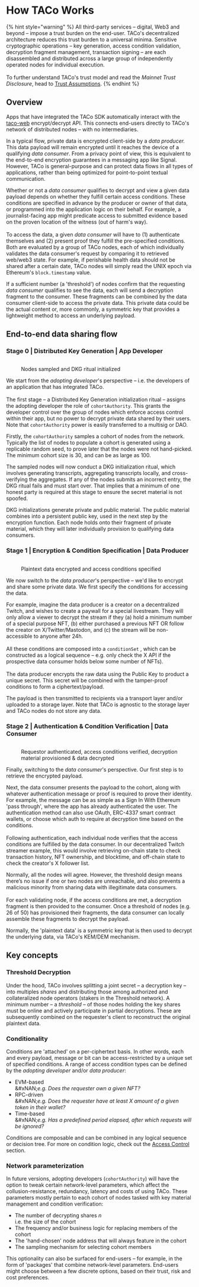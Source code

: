 # How TACo Works

{% hint style="warning" %}
All third-party services – digital, Web3 and beyond – impose a trust burden on the end-user. TACo's decentralized architecture reduces this trust burden to a universal minima. Sensitive cryptographic operations – key generation, access condition validation, decryption fragment management, transaction signing – are each disassembled and distributed across a large group of independently operated nodes for individual execution. \
\
To further understand TACo's trust model and read the _Mainnet_ _Trust Disclosure_, head to [Trust Assumptions](../for-product-leads/trust-assumptions/).&#x20;
{% endhint %}

## Overview

Apps that have integrated the TACo SDK automatically interact with the [taco-web](https://github.com/nucypher/taco-web) encrypt/decrypt API. This connects end-users directly to TACo's network of distributed nodes – with no intermediaries.&#x20;

In a typical flow, private data is encrypted client-side by a _data producer._ This data payload will remain encrypted until it reaches the device of a qualifying _data consumer_. From a privacy point of view, this is equivalent to the end-to-end encryption guarantees in a messaging app like Signal. However, TACo is general-purpose and can protect data flows in all types of applications, rather than being optimized for point-to-point textual communication.&#x20;

Whether or not a _data consumer_ qualifies to decrypt and view a given data payload depends on whether they fulfill certain access conditions. These conditions are specified in advance by the producer or owner of that data, or programmed into the application logic on their behalf. For example, a journalist-facing app might predicate access to submitted evidence based on the proven location of the witness (out of harm's way). \
\
To access the data, a given _data consumer_ will have to (1) authenticate themselves and (2) present proof they fulfill the pre-specified conditions. Both are evaluated by a group of TACo nodes, each of which individually validates the data consumer's request by comparing it to retrieved web/web3 state. For example, if perishable health data should not be shared after a certain date, TACo nodes will simply read the UNIX epoch via Ethereum's `block.timestamp` value.&#x20;

If a sufficient number (a 'threshold') of nodes confirm that the requesting _data consumer_ qualifies to see the data, each will send a decryption fragment to the consumer. These fragments can be combined by the data consumer client-side to access the private data. This private data could be the actual content or, more commonly, a symmetric key that provides a lightweight method to access an underlying payload.

## End-to-end data sharing flow

### Stage 0 | Distributed Key Generation | App Developer&#x20;

<div data-full-width="false"><figure><picture><source srcset="../.gitbook/assets/TACo-diagrams-doc-transparent-02.png" media="(prefers-color-scheme: dark)"><img src="../.gitbook/assets/TACo-diagrams-doc-black-02.png" alt=""></picture><figcaption><p>Nodes sampled and DKG ritual initialized</p></figcaption></figure></div>

We start from the _adopting developer_'s perspective – i.e. the developers of an application that has integrated TACo. \
\
The first stage – a Distributed Key Generation initialization ritual – assigns the adopting developer the role of `cohortAuthority`. This grants the developer control over the group of nodes which enforce access control within their app, but no power to decrypt private data shared by their users.  Note that `cohortAuthority` power is easily transferred to a multisig or DAO. &#x20;

Firstly, the `cohortAuthority` samples a cohort of nodes from the network. Typically the list of nodes to populate a cohort is generated using a replicable random seed, to prove later that the nodes were not hand-picked. The minimum cohort size is 30, and can be as large as 100.&#x20;

The sampled nodes will now conduct a DKG initialization ritual, which involves generating transcripts, aggregating transcripts locally, and cross-verifying the aggregates. If any of the nodes submits an incorrect entry, the DKG ritual fails and must start over. That implies that a minimum of one honest party is required at this stage to ensure the secret material is not spoofed.

DKG initializations generate private and public material. The public material combines into a persistent public key, used in the next step by the encryption function. Each node holds onto their fragment of private material, which they will later individually provision to qualifying data consumers.&#x20;

### **Stage 1 | Encryption & Condition Specification | Data Producer**&#x20;

<figure><picture><source srcset="../.gitbook/assets/TACo-diagrams-doc-transparent-03.png" media="(prefers-color-scheme: dark)"><img src="../.gitbook/assets/TACo-diagrams-doc-black-03.png" alt=""></picture><figcaption><p>Plaintext data encrypted and access conditions specified</p></figcaption></figure>

We now switch to the _data producer_'s perspective – we'd like to encrypt and share some private data. We first specify the conditions for accessing the data.

For example, imagine the data producer is a creator on a decentralized Twitch, and wishes to create a paywall for a special livestream. They will only allow a viewer to decrypt the stream if they (a) hold a minimum number of a special purpose NFT, (b) either purchased a previous NFT OR follow the creator on X/Twitter/Mastodon, and (c) the stream will be non-accessible to anyone after 24h. \
\
All these conditions are composed into a `conditionSet` , which can be constructed as a logical sequence – e.g. only check the X API if the prospective data consumer holds below some number of NFTs). \
\
The data producer encrypts the raw data using the Public Key to product a unique secret. This secret will be combined with the tamper-proof conditions to form a ciphertext/payload.

The payload is then transmitted to recipients via a transport layer and/or uploaded to a storage layer. Note that TACo is agnostic to the storage layer and TACo nodes do not store any data.

### Stage 2 |  Authentication & Condition Verification | Data Consumer

<figure><picture><source srcset="../.gitbook/assets/TACo-diagrams-doc-transparent-04.png" media="(prefers-color-scheme: dark)"><img src="../.gitbook/assets/TACo-diagrams-doc-black-04.png" alt=""></picture><figcaption><p>Requestor authenticated, access conditions verified, decryption material provisioned &#x26; data decrypted</p></figcaption></figure>

Finally, switching to the _data consumer_'s perspective. Our first step is to retrieve the encrypted payload.

Next, the data consumer presents the payload to the cohort, along with whatever authentication message or proof is required to prove their identity. For example, the message can be as simple as a Sign In With Ethereum 'pass through', where the app has already authenticated the user. The authentication method can also use OAuth, ERC-4337 smart contract wallets, or choose which auth to require at decryption time based on the conditions. \
\
Following authentication, each individual node verifies that the access conditions are fulfilled by the data consumer. In our decentralized Twitch streamer example, this would involve retrieving on-chain state to check transaction history, NFT ownership, and blocktime, and off-chain state to check the creator's X follower list.&#x20;

Normally, all the nodes will agree. However, the threshold design means there’s no issue if one or two nodes are unreachable, and also prevents a malicious minority from sharing data with illegitimate data consumers.\
\
For each validating node, if the access conditions are met, a decryption fragment is then provided to the consumer. Once a threshold of nodes (e.g. 26 of 50) has provisioned their fragments, the data consumer can locally assemble these fragments to decrypt the payload.&#x20;

Normally, the 'plaintext data' is a symmetric key that is then used to decrypt the underlying data, via TACo's KEM/DEM mechanism.  

## Key concepts

### **Threshold Decryption**

Under the hood, TACo involves splitting a joint secret – a decryption key – into multiples _shares_ and distributing those among authorized and collateralized node operators (stakers in the Threshold network). A minimum number – a _threshold_ – of those nodes holding the key shares must be online and actively participate in partial decryptions. These are subsequently combined on the requester's client to reconstruct the original plaintext data.

### **Conditionality**

Conditions are 'attached' on a per-ciphertext basis. In other words, each and every payload, message or bit can be access-restricted by a unique set of specified conditions. A range of access condition types can be defined by the _adopting developer_ and/or _data producer_:&#x20;

* EVM-based\
  &#xNAN;_&#x65;.g. Does the requester own a given NFT?_
* RPC-driven\
  &#xNAN;_&#x65;.g. Does the requester have at least X amount of a given token in their wallet?_
* Time-based\
  &#xNAN;_&#x65;.g. Has a predefined period elapsed, after which requests will be ignored?_

Conditions are composable and can be combined in any logical sequence or decision tree. For more on condition logic, check out the [Access Control](../for-developers/references/conditions/) section.&#x20;

### **Network parameterization**

In future versions, adopting developers (`cohortAuthority`) will have the option to tweak certain network-level parameters, which affect the collusion-resistance, redundancy, latency and costs of using TACo. These parameters mostly pertain to each cohort of nodes tasked with key material management and condition verification:&#x20;

* The number of decrypting shares _n_\
  i.e. the size of the cohort&#x20;
* The frequency and/or business logic for replacing members of the cohort
* The 'hand-chosen' node address that will always feature in the cohort
* The sampling mechanism for selecting cohort members

This optionality can also be surfaced for end-users – for example, in the form of 'packages' that combine network-level parameters. End-users might choose between a few discrete options, based on their trust, risk and cost preferences.
